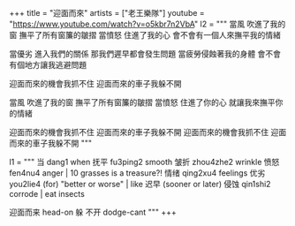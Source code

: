 +++
title = "迎面而來"
artists = ["老王樂隊"]
youtube = "https://www.youtube.com/watch?v=o5kbr7n2VbA"
l2 = """
當風
吹進了我的窗 
撫平了所有窗簾的皺摺
當憤怒
住進了我的心
會不會有一個人來撫平我的情緒

當優劣
進入我們的關係
那我們遲早都會發生問題
當疲勞侵蝕著我的身體
會不會有個地方讓我逃避問題

迎面而來的機會我抓不住
迎面而來的車子我躲不開

當風
吹進了我的窗
撫平了所有窗簾的皺摺
當憤怒
住進了你的心
就讓我來撫平你的情緒

迎面而來的機會我抓不住
迎面而來的車子我躲不開
迎面而來的機會我抓不住
迎面而來的車子我躲不開
"""

l1 = """
当 dang1 when
抚平 fu3ping2 smooth 
皱折 zhou4zhe2 wrinkle
愤怒 fen4nu4 anger | 10 grasses is a treasure?!
情绪 qing2xu4 feelings 
优劣 you2lie4 (for) "better or worse" | like 迟早 (sooner or later)
侵蚀 qin1shi2 corrode | eat insects 

迎面而来 head-on
躲 不开 dodge-cant
"""
+++ 
